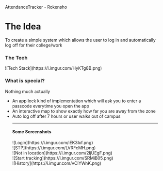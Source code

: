 AttendanceTracker - Rokensho

<h1>The Idea</h1>
To create a simple system which allows the user to log in and automatically log off for their college/work

<h3>The Tech</h3>
![Tech Stack](https://i.imgur.com/HyKTg8B.png)

<h3>What is special?</h3>
<p>Nothing much actually</p>
<ul>
  <li>An app lock kind of implementation which will ask you to enter a passcode everytime you open the app</li>
  <li>An interactive map to show exactly how far you are away from the zone</li>
  <li>Auto log off after 7 hours or user walks out of campus</li>

<hr>

<h4>Some Screenshots</h4>
![Login](https://i.imgur.com/iEK3Ixf.png)
<br>
![STP](https://i.imgur.com/LVRFcMH.png)
<br>
![Not in location](https://i.imgur.com/2ljUEgF.png)
<br>
![Start tracking](https://i.imgur.com/SRMiB05.png)
<br>
![History](https://i.imgur.com/vCIYWnK.png)
